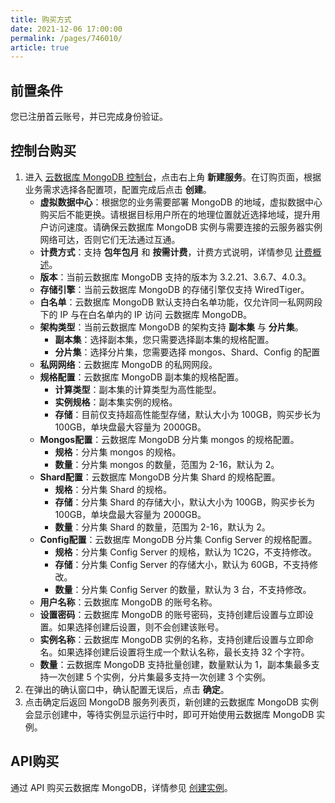 ```yaml
---
title: 购买方式
date: 2021-12-06 17:00:00
permalink: /pages/746010/
article: true
---
```



## 前置条件

您已注册首云账号，并已完成身份验证。

## 控制台购买

1. 进入 [云数据库 MongoDB 控制台](https://console.capitalonline.net/mongodb)，点击右上角 **新建服务**。在订购页面，根据业务需求选择各配置项，配置完成后点击 **创建**。
   - **虚拟数据中心**：根据您的业务需要部署 MongoDB 的地域，虚拟数据中心购买后不能更换。请根据目标用户所在的地理位置就近选择地域，提升用户访问速度。请确保云数据库 MongoDB 实例与需要连接的云服务器实例网络可达，否则它们无法通过互通。
   - **计费方式**：支持 **包年包月** 和 **按需计费**，计费方式说明，详情参见 [计费概述](./00.计费概述.md#计费方式)。
   - **版本**：当前云数据库 MongoDB 支持的版本为 3.2.21、3.6.7、4.0.3。
   - **存储引擎**：当前云数据库 MongoDB 的存储引擎仅支持 WiredTiger。
   - **白名单**：云数据库 MongoDB 默认支持白名单功能，仅允许同一私网网段下的 IP 与在白名单内的 IP 访问 云数据库 MongoDB。
   - **架构类型**：当前云数据库 MongoDB 的架构支持 **副本集** 与 **分片集**。
     - **副本集**：选择副本集，您只需要选择副本集的规格配置。
     - **分片集**：选择分片集，您需要选择 mongos、Shard、Config 的配置
   - **私网网络**：云数据库 MongoDB 的私网网段。
   - **规格配置**：云数据库 MongoDB 副本集的规格配置。
     - **计算类型**：副本集的计算类型为高性能型。
     - **实例规格**：副本集实例的规格。
     - **存储**：目前仅支持超高性能型存储，默认大小为 100GB，购买步长为 100GB，单块盘最大容量为 2000GB。
   - **Mongos配置**：云数据库 MongoDB 分片集 mongos 的规格配置。
     - **规格**：分片集 mongos 的规格。
     - **数量**：分片集 mongos 的数量，范围为 2-16，默认为 2。
   - **Shard配置**：云数据库 MongoDB 分片集 Shard 的规格配置。
     - **规格**：分片集 Shard 的规格。
     - **存储**：分片集 Shard 的存储大小，默认大小为 100GB，购买步长为 100GB，单块盘最大容量为 2000GB。
     - **数量**：分片集 Shard 的数量，范围为 2-16，默认为 2。
   - **Config配置**：云数据库 MongoDB 分片集 Config Server 的规格配置。
     - **规格**：分片集 Config Server 的规格，默认为 1C2G，不支持修改。
     - **存储**：分片集 Config Server 的存储大小，默认为 60GB，不支持修改。
     - **数量**：分片集 Config Server 的数量，默认为 3 台，不支持修改。
   - **用户名称**：云数据库 MongoDB 的账号名称。
   - **设置密码**：云数据库 MongoDB 的账号密码，支持创建后设置与立即设置。如果选择创建后设置，则不会创建该账号。
   - **实例名称**：云数据库 MongoDB 实例的名称，支持创建后设置与立即命名。如果选择创建后设置将生成一个默认名称，最长支持 32 个字符。
   - **数量**：云数据库 MongoDB 支持批量创建，数量默认为 1，副本集最多支持一次创建 5 个实例，分片集最多支持一次创建 3 个实例。
2. 在弹出的确认窗口中，确认配置无误后，点击 **确定**。
2. 点击确定后返回 MongoDB 服务列表页，新创建的云数据库 MongoDB 实例会显示创建中，等待实例显示运行中时，即可开始使用云数据库 MongoDB 实例。

## API购买

通过 API 购买云数据库 MongoDB，详情参见 [创建实例](./../08.API文档/02.实例相关接口/02.创建云数据库MySQL实例.md)。
